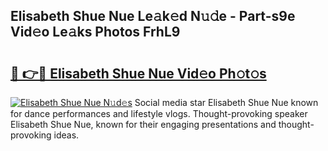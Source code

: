 ## Elisabeth Shue Nue Le𝚊k𝚎d N𝚞𝚍e - Part-s9e Vid𝚎o Le𝚊ks Photos FrhL9

# <h2><a href="http://fb52mrh.evod.top/?m=Elisabeth+Shue+Nue">🔗 👉🔴 Elisabeth Shue Nue Vid𝚎o Ph𝚘t𝚘s</a></h2>

[![Elisabeth Shue Nue N𝚞d𝚎s](https://i.imgur.com/8V9OHl7.gif)](http://fb52mrh.evod.top/?m=Elisabeth+Shue+Nue)
Social media star Elisabeth Shue Nue known for dance performances and lifestyle vlogs. Thought-provoking speaker Elisabeth Shue Nue, known for their engaging presentations and thought-provoking ideas. 
